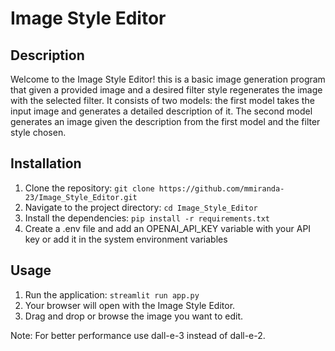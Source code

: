 # Image Style Editor

## Description

Welcome to the Image Style Editor! this is a basic image generation program that given a provided image and a desired filter style regenerates the image with the selected filter.
It consists of two models: the first model takes the input image and generates a detailed description of it. The second model generates an image given the description from the first model and the filter style chosen.

## Installation

1. Clone the repository: `git clone https://github.com/mmiranda-23/Image_Style_Editor.git`
2. Navigate to the project directory: `cd Image_Style_Editor`
3. Install the dependencies: `pip install -r requirements.txt`
4. Create a .env file and add an OPENAI_API_KEY variable with your API key or add it in the system environment variables

## Usage

1. Run the application: `streamlit run app.py`
2. Your browser will open with the Image Style Editor.
3. Drag and drop or browse the image you want to edit.


Note: For better performance use dall-e-3 instead of dall-e-2.
